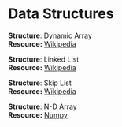 # Data Structures


**Structure**: Dynamic Array <br>
**Resource:** [Wikipedia](https://en.wikipedia.org/wiki/Dynamic_array#:~:text=In%20computer%20science%2C%20a%20dynamic,many%20modern%20mainstream%20programming%20languages)

**Structure**: Linked List <br>
**Resource:** [Wikipedia](https://en.wikipedia.org/wiki/Linked_list)

**Structure**: Skip List <br>
**Resource:** [Wikipedia](https://en.wikipedia.org/wiki/Skip_list)

**Structure**: N-D Array <br>
**Resource:** [Numpy](https://github.com/numpy/numpy)

